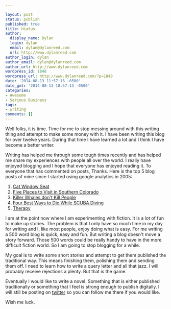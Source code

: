 ```yaml
---

layout: post
status: publish
published: true
title: Hiatus
author:
  display_name: Dylan
  login: dylan
  email: dylan@dylanreed.com
  url: http://www.dylanreed.com
author_login: dylan
author_email: dylan@dylanreed.com
author_url: http://www.dylanreed.com
wordpress_id: 1848
wordpress_url: http://www.dylanreed.com/?p=1848
date: '2014-08-13 11:57:13 -0500'
date_gmt: '2014-08-13 18:57:13 -0500'
categories:
- Awesome
- Serious Business
tags:
- writing
comments: []
---
```


Well folks, it is time. Time for me to stop messing around with this writing thing and attempt to make some money with it. I have been writing this blog for over twelve years. During that time I have learned a lot and I think I have become a better writer.

Writing has helped me through some tough times recently and has helped me share my experiences with people all over the world. I really have enjoyed blogging and I hope that everyone has enjoyed reading it. To everyone that has commented on posts, Thanks. Here is the top 5 blog posts of mine since I started using google analytics in 2005:

  1. [Cat Window Seat][1]
  2. [Five Places to Visit in Southern Colorado][2]
  3. [Killer Whales don't Kill People][3]
  4. [Four Best Ways to Die While SCUBA Diving][4]
  5. [Therapy][5]
  


   [1]: http://www.dylanreed.com/2009/05/cat-window-seat/
   [2]: http://www.dylanreed.com/2007/09/07/five-places-to-visit-in-southern-colorado/
   [3]: http://www.dylanreed.com/2004/02/04/killer-whales-dont-kill-people/
   [4]: http://www.dylanreed.com/2007/09/18/four-best-ways-to-die-while-scuba-diving/
   [5]: http://www.dylanreed.com/therapy/

  
I am at the point now where I am experimenting with fiction. It is a lot of fun to make up stories. The problem is that I only have so much time in my day for writing and I, like most people, enjoy doing what is easy. For me writing a 500 word blog is quick, easy and fun. But writing a blog doesn't move a story forward. Those 500 words could be really handy to have in the more difficult fiction world. So I am going to stop blogging for a while.

My goal is to write some short stories and attempt to get them published the traditional way. This means finishing them, polishing them and sending them off. I need to learn how to write a query letter and all that jazz. I will probably receive rejections a plenty. But that is the game.

Eventually I would like to write a novel. Something that is either published traditionally or something that I feel is strong enough to publish digitally. I will still be posting on [twitter][6] so you can follow me there if you would like.

   [6]: http://www.twitter.com/dylanreed

Wish me luck.

